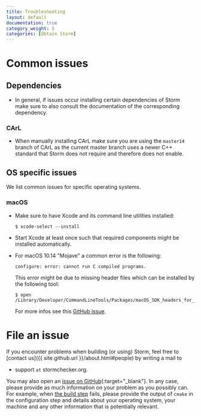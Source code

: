 ```yaml
---
title: Troubleshooting
layout: default
documentation: true
category_weight: 5
categories: [Obtain Storm]
---
```


# Common issues

## Dependencies
- In general, if issues occur installing certain dependencies of Storm make sure to also consult the documentation of the corresponding dependency.

### CArL
- When manually installing CArL make sure you are using the `master14` branch of CArL as the current master branch uses a newer C++ standard that Storm does not require and therefore does not enable.

## OS specific issues
We list common issues for specific operating systems.

### <i class="fa fa-apple" aria-hidden="true"></i> macOS

- Make sure to have Xcode and its command line utilities installed:
  ``` console
  $ xcode-select --install
  ```

- Start Xcode at least once such that required components might be installed automatically.

- For macOS 10.14 "Mojave" a common error is the following:
  ``` console
  configure: error: cannot run C compiled programs.
  ```
  This error might be due to missing header files which can be installed by the following tool:
  ``` console
  $ open /Library/Developer/CommandLineTools/Packages/macOS_SDK_headers_for_macOS_10.14.pkg
  ```
  For more infos see this [GitHub issue](https://github.com/neovim/neovim/issues/9050#issuecomment-424417456).

# File an issue

If you encounter problems when building (or using) Storm, feel free to [contact us]({{ site.github.url }}/about.html#people) by writing a mail to
- <i class="fa fa-envelope" aria-hidden="true"></i> support ```at``` stormchecker.org.

You may also open an [issue on GitHub](https://github.com/moves-rwth/storm/issues){:target="_blank"}. In any case, please provide as much information on your problem as you possibly can. For example, when [the build step](build.html#build-step) fails, please provide the output of `cmake` in the configuration step and details about your operating system, your machine and any other information that is potentially relevant.
